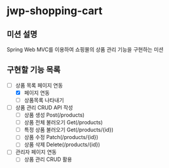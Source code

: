 # jwp-shopping-cart
## 미션 설명
Spring Web MVC를 이용하여 쇼핑몰의 상품 관리 기능을 구현하는 미션
## 구현할 기능 목록
- [ ] 상품 목록 페이지 연동
  - [x] 페이지 연동
  - [ ] 상품목록 나타내기
- [ ] 상품 관리 CRUD API 작성
  - [ ] 상품 생성 Post(/products)
  - [ ] 상품 전체 불러오기 Get(/products)
  - [ ] 특정 상품 불러오기 Get(/products/{id})
  - [ ] 상품 수정 Patch(/products/{id})
  - [ ] 상품 삭제 Delete(/products/{id})
- [ ] 관리자 페이지 연동
  - [ ] 상품 관리 CRUD 활용